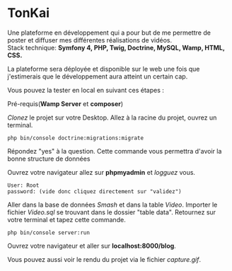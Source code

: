 # TonKai

Une plateforme en développement qui a pour but de me permettre de poster et diffuser mes différentes réalisations de vidéos.</br>
Stack technique: **Symfony 4, PHP, Twig, Doctrine, MySQL, Wamp, HTML, CSS.**

La plateforme sera déployée et disponible sur le web une fois que j'estimerais que le développement aura atteint un certain cap.

Vous pouvez la tester en local en suivant ces étapes : 

Pré-requis(**Wamp Server** et **composer**)

*Clonez* le projet sur votre Desktop.
Allez à la racine du projet, ouvrez un terminal.
```
php bin/console doctrine:migrations:migrate
```
Répondez "yes" à la question. Cette commande vous permettra d'avoir la bonne structure de données 

Ouvrez votre navigateur allez sur **phpmyadmin** et *logguez* vous.
```
User: Root 
password: (vide donc cliquez directement sur "validez") 
```
Aller dans la base de données *Smash* et dans la table *Video*. Importer le fichier *Video.sql* se trouvant dans le dossier "table data".
Retournez sur votre terminal et tapez cette commande.

```
php bin/console server:run
```
Ouvrez votre navigateur et aller sur **localhost:8000/blog**.

Vous pouvez aussi voir le rendu du projet via le fichier *capture.gif*.
